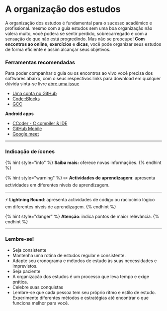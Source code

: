 # A organização dos estudos

A organização dos estudos é fundamental para o sucesso acadêmico e profissional. mesmo com a guia estudos sem uma boa organização não valera muito, você podera se sentir perdido, sobrecarregado e com a sensação de que não está progredindo. Mas não se preocupe! **Com encontros ao online**, **exercícios** e **dicas**, você pode organizar seus estudos de forma eficiente e assim alcançar seus objetivos.

### Ferramentas recomendadas

Para poder companhar o guia ou os encontros ao vivo você precisa dos softwares abaixo, com o seus respectivos links para download em qualquer dúvida sinta-se livre [abre uma issue](https://github.com/an-jorge/Clang/issues)

* [Uma conta no GitHub](https://github.com/signup?ref_cta=Sign+up\&ref_loc=header+logged+out\&ref_page=%2F\&source=header-home)
* &#x20;[Code::Blocks](https://www.codeblocks.org/downloads/binaries/)&#x20;
* [GCC](https://gcc.gnu.org/install/)

**Android apps**

* &#x20;[CCoder - C compiler & IDE](https://play.google.com/store/apps/details?id=com.ikou.ccoding\&hl=pt)
* [GitHub Mobile](https://play.google.com/store/search?q=github+mobile\&c=apps\&hl=pt)
* [Google meet](https://play.google.com/store/search?q=google+meet\&c=apps\&hl=pt)



***



### Indicação de ícones

{% hint style="info" %}
**Saiba mais:** oferece novas informações.
{% endhint %}

{% hint style="warning" %}
✏️  **Actividades de aprendizagem**: apresenta actividades em diferentes níveis de aprendizagem.

***



⚡️  **Lightning Round**: apresenta actividades de código ou raciocínio lógico em diferentes niveis de aprendizagem.
{% endhint %}

{% hint style="danger" %}
**Atenção**: indica pontos de maior relevância.
{% endhint %}



***

### Lembre-se!

* &#x20;Seja consistente
* &#x20;Mantenha uma rotina de estudos regular e consistente.
* Adapte seu cronograma e métodos de estudo às suas necessidades e imprevistos.
* Seja paciente
* A organização dos estudos é um processo que leva tempo e exige prática.
* Celebre suas conquistas
* Lembre-se que cada pessoa tem seu próprio ritmo e estilo de estudo. Experimente diferentes métodos e estratégias até encontrar o que funciona melhor para você.



